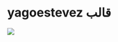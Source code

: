 # yagoestevez قالب


<img src="https://cdn.discordapp.com/attachments/802187913164619828/802196149116076062/unknown.png"/>
